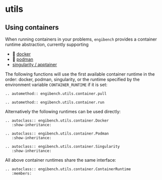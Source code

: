 # utils

## Using containers

When running containers in your problems, `engibench` provides a container runtime abstraction, currently supporting
- 🐋 [docker](https://www.docker.com/)
- 🦭 [podman](https://podman.io/)
- [singularity / apptainer](https://apptainer.org/)

The following functions will use the first available container runtime in the order:
docker, podman, singularity, or the runtime specified by the environment variable `CONTAINER_RUNTIME` if it is set:

```{eval-rst}
.. automethod:: engibench.utils.container.pull
```

```{eval-rst}
.. automethod:: engibench.utils.container.run
```

Alternatively the following runtimes can be used directly:

```{eval-rst}
.. autoclass:: engibench.utils.container.Docker
   :show-inheritance:
```

```{eval-rst}
.. autoclass:: engibench.utils.container.Podman
   :show-inheritance:
```

```{eval-rst}
.. autoclass:: engibench.utils.container.Singularity
   :show-inheritance:
```

All above container runtimes share the same interface:

```{eval-rst}
.. autoclass:: engibench.utils.container.ContainerRuntime
   :members:
```
